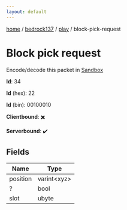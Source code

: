 ```yaml
---
layout: default
---
```


[home](/)  /  [bedrock137](/protocol/bedrock137)  /  [play](/protocol/bedrock137/play)  /  block-pick-request

# Block pick request

Encode/decode this packet in [Sandbox](../../../sandbox/bedrock137#play.block_pick_request)

**Id**: 34

**Id** (hex): 22

**Id** (bin): 00100010

**Clientbound**: ✖️

**Serverbound**: ✔️

## Fields

Name | Type
---|---
position | varint&lt;xyz&gt;
? | bool
slot | ubyte
